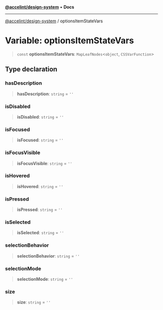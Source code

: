 [**@accelint/design-system**](../README.md) • **Docs**

***

[@accelint/design-system](../README.md) / optionsItemStateVars

# Variable: optionsItemStateVars

> `const` **optionsItemStateVars**: `MapLeafNodes`\<`object`, `CSSVarFunction`\>

## Type declaration

### hasDescription

> **hasDescription**: `string` = `''`

### isDisabled

> **isDisabled**: `string` = `''`

### isFocused

> **isFocused**: `string` = `''`

### isFocusVisible

> **isFocusVisible**: `string` = `''`

### isHovered

> **isHovered**: `string` = `''`

### isPressed

> **isPressed**: `string` = `''`

### isSelected

> **isSelected**: `string` = `''`

### selectionBehavior

> **selectionBehavior**: `string` = `''`

### selectionMode

> **selectionMode**: `string` = `''`

### size

> **size**: `string` = `''`
